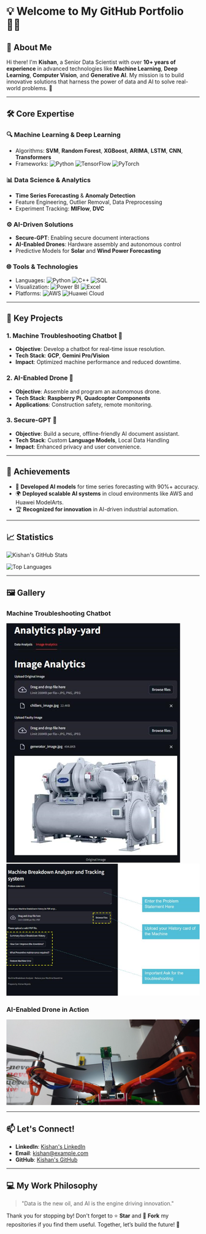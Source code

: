 # 💡 **Welcome to My GitHub Portfolio** 👨‍💻

## 🌟 **About Me**

Hi there! I'm **Kishan**, a Senior Data Scientist with over **10+ years of experience** in advanced technologies like **Machine Learning**, **Deep Learning**, **Computer Vision**, and **Generative AI**. My mission is to build innovative solutions that harness the power of data and AI to solve real-world problems. 🚀

---

## 🛠️ **Core Expertise**

### **🔍 Machine Learning & Deep Learning**
- Algorithms: **SVM**, **Random Forest**, **XGBoost**, **ARIMA**, **LSTM**, **CNN**, **Transformers**
- Frameworks: ![Python](https://img.shields.io/badge/-Python-3776AB?logo=python&logoColor=white) ![TensorFlow](https://img.shields.io/badge/-TensorFlow-FF6F00?logo=tensorflow&logoColor=white) ![PyTorch](https://img.shields.io/badge/-PyTorch-EE4C2C?logo=pytorch&logoColor=white)

### **📊 Data Science & Analytics**
- **Time Series Forecasting** & **Anomaly Detection**
- Feature Engineering, Outlier Removal, Data Preprocessing
- Experiment Tracking: **MlFlow**, **DVC**

### **⚙️ AI-Driven Solutions**
- **Secure-GPT**: Enabling secure document interactions
- **AI-Enabled Drones**: Hardware assembly and autonomous control
- Predictive Models for **Solar** and **Wind Power Forecasting**

### **🌐 Tools & Technologies**
- Languages: ![Python](https://img.shields.io/badge/-Python-3776AB?logo=python&logoColor=white) ![C++](https://img.shields.io/badge/-C%2B%2B-00599C?logo=c%2B%2B&logoColor=white) ![SQL](https://img.shields.io/badge/-SQL-4479A1?logo=postgresql&logoColor=white)
- Visualization: ![Power BI](https://img.shields.io/badge/-Power%20BI-F2C811?logo=power-bi&logoColor=white) ![Excel](https://img.shields.io/badge/-Excel-217346?logo=microsoft-excel&logoColor=white)
- Platforms: ![AWS](https://img.shields.io/badge/-AWS-232F3E?logo=amazon-aws&logoColor=white) ![Huawei Cloud](https://img.shields.io/badge/-Huawei%20Cloud-FF0000?logo=huawei&logoColor=white)

---

## 🚀 **Key Projects**

### **1. Machine Troubleshooting Chatbot** 🤖
- **Objective**: Develop a chatbot for real-time issue resolution.
- **Tech Stack**: **GCP**, **Gemini Pro/Vision**
- **Impact**: Optimized machine performance and reduced downtime.

### **2. AI-Enabled Drone** 🚁
- **Objective**: Assemble and program an autonomous drone.
- **Tech Stack**: **Raspberry Pi**, **Quadcopter Components**
- **Applications**: Construction safety, remote monitoring.

### **3. Secure-GPT** 🔐
- **Objective**: Build a secure, offline-friendly AI document assistant.
- **Tech Stack**: Custom **Language Models**, Local Data Handling
- **Impact**: Enhanced privacy and user convenience.

---

## 🌟 **Achievements**

- 🌟 **Developed AI models** for time series forecasting with 90%+ accuracy.
- 🌍 **Deployed scalable AI systems** in cloud environments like AWS and Huawei ModelArts.
- 🏆 **Recognized for innovation** in AI-driven industrial automation.

---

## 📈 **Statistics**

![Kishan's GitHub Stats](https://github-readme-stats.vercel.app/api?username=YourGitHubUsername&show_icons=true&theme=radical)

![Top Languages](https://github-readme-stats.vercel.app/api/top-langs/?username=YourGitHubUsername&layout=compact&theme=radical)

---

## 🖼️ **Gallery**

### **Machine Troubleshooting Chatbot**
![alt text](image.png)
![alt text](image-1.png)

### **AI-Enabled Drone in Action**
![alt text](image-2.png)


---

## 📫 **Let's Connect!**

- **LinkedIn**: [Kishan's LinkedIn](https://www.linkedin.com/in/kishan-rajoria-9a718775/?profileId=ACoAAA_dmM8BE9p8AAAQG2t2BT48iCPqYKzcdT4)
- **Email**: [kishan@example.com](mailto:kishanrajoria@gmail.com)
- **GitHub**: [Kishan's GitHub](https://github.com/kishan-rajoria)

---

## 💻 **My Work Philosophy**

> "Data is the new oil, and AI is the engine driving innovation."

Thank you for stopping by! Don't forget to ⭐ **Star** and 🍴 **Fork** my repositories if you find them useful. Together, let’s build the future! 🚀

